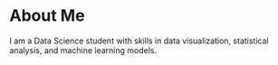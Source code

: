 # About Me

I am a Data Science student with skills in data visualization, statistical analysis, and machine learning models.
